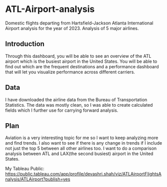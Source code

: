 # ATL-Airport-analysis
Domestic flights departing from Hartsfield-Jackson Atlanta International Airport analysis for the year of 2023. Analysis of 5 major airlines.

## Introduction
Through this dashboard, you will be able to see an overview of the ATL airport which is the busiest airport in the United States. You will be able to find out which are the frequent destinations and a performance dashboard that will let you visualize performance across different carriers.

## Data
I have downloaded the airline data from the Bureau of Transportation Statistics. The data was mostly clean, so I was able to create calculated fields which I further use for carrying forward analysis.

## Plan
Aviation is a very interesting topic for me so I want to keep analyzing more and find trends. I also want to see if there is any change in trends if I include not just the top 5 between all other airlines too. I want to do a comparison analysis between ATL and LAX(the second busiest) airport in the United States.

My Tableau Public: https://public.tableau.com/app/profile/devashri.shah/viz/ATLAirportFlightsAnalysis/ATLAirport?publish=yes
